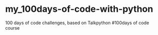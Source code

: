 # my_100days-of-code-with-python
100 days of code challenges, based on Talkpython #100days of code course
